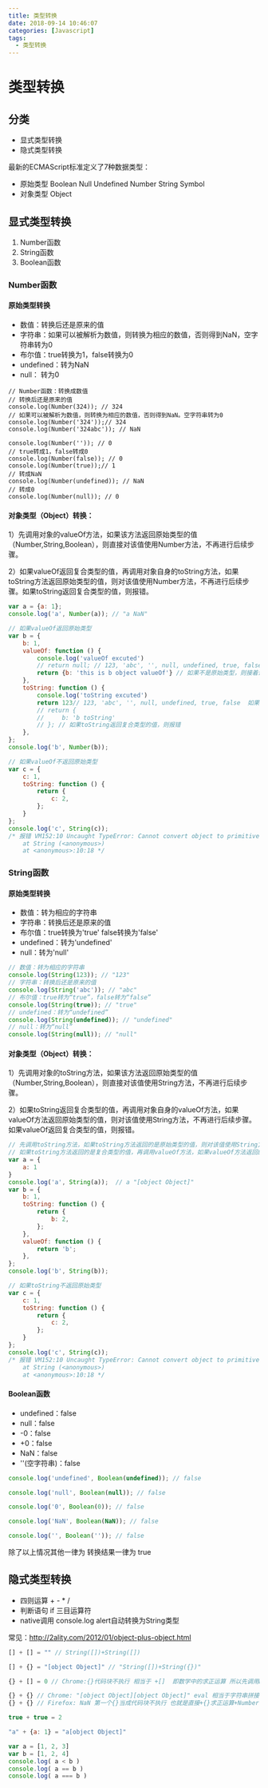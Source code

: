 ```yaml
---
title: 类型转换
date: 2018-09-14 10:46:07
categories: [Javascript]
tags:
  - 类型转换
---
```


# 类型转换

## 分类

- 显式类型转换
- 隐式类型转换

最新的ECMAScript标准定义了7种数据类型：
- 原始类型
Boolean Null Undefined Number String Symbol
- 对象类型
Object
<!-- more -->
## 显式类型转换

1. Number函数
2. String函数
3. Boolean函数

### Number函数
#### 原始类型转换
- 数值：转换后还是原来的值
- 字符串：如果可以被解析为数值，则转换为相应的数值，否则得到NaN，空字符串转为0
- 布尔值：true转换为1，false转换为0
- undefined：转为NaN
- null： 转为0
```
// Number函数：转换成数值
// 转换后还是原来的值
console.log(Number(324)); // 324
// 如果可以被解析为数值，则转换为相应的数值，否则得到NaN。空字符串转为0
console.log(Number('324'));// 324
console.log(Number('324abc')); // NaN

console.log(Number('')); // 0
// true转成1，false转成0
console.log(Number(false)); // 0
console.log(Number(true));// 1
// 转成NaN
console.log(Number(undefined)); // NaN
// 转成0
console.log(Number(null)); // 0
```
#### 对象类型（Object）转换：
  
1）先调用对象的valueOf方法，如果该方法返回原始类型的值（Number,String,Boolean），则直接对该值使用Number方法，不再进行后续步骤。

2）如果valueOf返回复合类型的值，再调用对象自身的toString方法，如果toString方法返回原始类型的值，则对该值使用Number方法，不再进行后续步骤。如果toString返回复合类型的值，则报错。

```js
var a = {a: 1};
console.log('a', Number(a)); // "a NaN"

// 如果valueOf返回原始类型
var b = {
    b: 1,
    valueOf: function () {
        console.log('valueOf excuted')
        // return null; // 123, 'abc', '', null, undefined, true, false 如果是原始类型，则直接对该值调用Number方法
        return {b: 'this is b object valueOf'} // 如果不是原始类型，则接着调用toString
    },
    toString: function () {
        console.log('toString excuted')
        return 123// 123, 'abc', '', null, undefined, true, false  如果toString方法返回原始类型的值，则对该值使用Number方法
        // return {
        //     b: 'b toString'
        // }; // 如果toString返回复合类型的值，则报错
    },
};
console.log('b', Number(b));

// 如果valueOf不返回原始类型
var c = {
    c: 1,
    toString: function () {
        return {
            c: 2,
        };
    }
};
console.log('c', String(c)); 
/* 报错 VM152:10 Uncaught TypeError: Cannot convert object to primitive value
    at String (<anonymous>)
    at <anonymous>:10:18 */
```
### String函数
#### 原始类型转换
- 数值：转为相应的字符串
- 字符串：转换后还是原来的值
- 布尔值：true转换为'true' false转换为'false'
- undefined：转为'undefined'
- null：转为'null'
```js
// 数值：转为相应的字符串
console.log(String(123)); // "123"
// 字符串：转换后还是原来的值
console.log(String('abc')); // "abc"
// 布尔值：true转为“true”，false转为“false”
console.log(String(true)); // "true"
// undefined：转为“undefined”
console.log(String(undefined)); // "undefined"
// null：转为“null”
console.log(String(null)); // "null"
```

#### 对象类型（Object）转换：
  
1）先调用对象的toString方法，如果该方法返回原始类型的值（Number,String,Boolean），则直接对该值使用String方法，不再进行后续步骤。

2）如果toString返回复合类型的值，再调用对象自身的valueOf方法，如果valueOf方法返回原始类型的值，则对该值使用String方法，不再进行后续步骤。如果valueOf返回复合类型的值，则报错。

```js
// 先调用toString方法，如果toString方法返回的是原始类型的值，则对该值使用String方法;
// 如果toString方法返回的是复合类型的值，再调用valueOf方法，如果valueOf方法返回的是原始类型的值，则对该值使用String方法
var a = {
    a: 1
}
console.log('a', String(a));  // a "[object Object]"
var b = {
    b: 1,
    toString: function () {
        return {
            b: 2,
        };
    },
    valueOf: function () {
        return 'b';
    },
};
console.log('b', String(b)); 

// 如果toString不返回原始类型
var c = {
    c: 1,
    toString: function () {
        return {
            c: 2,
        };
    }
};
console.log('c', String(c)); 
/* 报错 VM152:10 Uncaught TypeError: Cannot convert object to primitive value
    at String (<anonymous>)
    at <anonymous>:10:18 */
```

#### Boolean函数
- undefined：false
- null：false
- -0：false
- +0：false
- NaN：false
- ''(空字符串)：false

```js
console.log('undefined', Boolean(undefined)); // false

console.log('null', Boolean(null)); // false

console.log('0', Boolean(0)); // false

console.log('NaN', Boolean(NaN)); // false

console.log('', Boolean('')); // false
```

除了以上情况其他一律为 转换结果一律为 true

## 隐式类型转换

- 四则运算 + - * /
- 判断语句 if 三目运算符
- native调用 console.log alert自动转换为String类型

常见：http://2ality.com/2012/01/object-plus-object.html
```js
[] + [] = "" // String([])+String([])

[] + {} = "[object Object]" // "String([])+String({})"

{} + [] = 0 // Chrome:{}代码块不执行 相当于 +[]  即数学中的求正运算 所以先调用Number([])([].valueOf() = [], [].toString() = "", Number("") = 0, +0 = 0)

{} + {} // Chrome: "[object Object][object Object]" eval 相当于字符串拼接 String({})+String({})
{} + {} // Firefox: NaN 第一个{}当成代码块不执行 也就是直接+{}求正运算+Number({})（{}.valueOf()={}, {}.toString() = "[object Object]",Number("[object Object]")=NaN, +NaN=NaN）

true + true = 2

"a" + {a: 1} = "a[object Object]"

var a = [1, 2, 3]
var b = [1, 2, 4]
console.log( a < b )
console.log( a == b )
console.log( a === b )
```